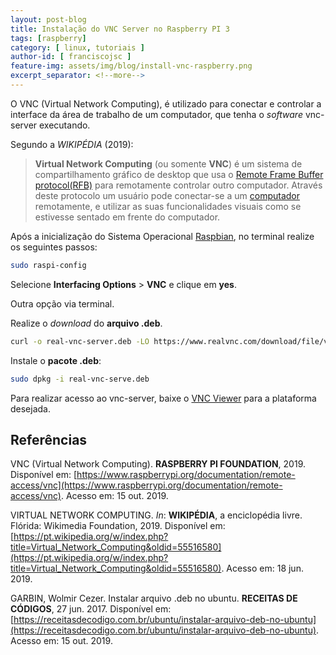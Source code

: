 ```yaml
---
layout: post-blog
title: Instalação do VNC Server no Raspberry PI 3
tags: [raspberry]
category: [ linux, tutoriais ]
author-id: [ franciscojsc ]
feature-img: assets/img/blog/install-vnc-raspberry.png
excerpt_separator: <!--more-->
---
```


O VNC (Virtual Network Computing), é utilizado para conectar e controlar a interface da área de trabalho de um computador, que tenha o *software* vnc-server executando.

Segundo a *WIKIPÉDIA* (2019):

> **Virtual Network Computing** (ou somente **VNC**) é um sistema de compartilhamento gráfico de desktop que usa o [Remote Frame Buffer protocol(RFB)](https://en.wikipedia.org/wiki/RFB_protocol "en:RFB protocol") para remotamente controlar outro computador. Através deste protocolo um usuário pode conectar-se a um [computador](https://pt.wikipedia.org/wiki/Computador "Computador") remotamente, e utilizar as suas funcionalidades visuais como se estivesse sentado em frente do computador.

Após a inicialização do Sistema Operacional [Raspbian](https://www.raspberrypi.org/downloads/raspbian/), no terminal realize os seguintes passos: 

```bash
sudo raspi-config
```

Selecione **Interfacing Options** > **VNC**  e clique em **yes**.

Outra opção via terminal.

Realize o *download* do **arquivo .deb**.
```bash
curl -o real-vnc-server.deb -LO https://www.realvnc.com/download/file/vnc.files/VNC-Server-6.6.0-Linux-ARM.deb
```

Instale o **pacote .deb**:
```bash
sudo dpkg -i real-vnc-serve.deb
```

Para realizar acesso ao vnc-server, baixe o [VNC Viewer](https://www.realvnc.com/pt/connect/download/viewer) para a plataforma desejada.

## Referências

VNC (Virtual Network Computing). **RASPBERRY PI FOUNDATION**, 2019. Disponível em: [https://www.raspberrypi.org/documentation/remote-access/vnc](https://www.raspberrypi.org/documentation/remote-access/vnc). Acesso em: 15 out. 2019.

VIRTUAL NETWORK COMPUTING. *In*: **WIKIPÉDIA**, a enciclopédia livre. Flórida: Wikimedia Foundation, 2019. Disponível em: [https://pt.wikipedia.org/w/index.php?title=Virtual_Network_Computing&oldid=55516580](https://pt.wikipedia.org/w/index.php?title=Virtual_Network_Computing&oldid=55516580). Acesso em: 18 jun. 2019.

GARBIN, Wolmir Cezer. Instalar arquivo .deb no ubuntu. **RECEITAS DE CÓDIGOS**, 27 jun. 2017. Disponível em: [https://receitasdecodigo.com.br/ubuntu/instalar-arquivo-deb-no-ubuntu](https://receitasdecodigo.com.br/ubuntu/instalar-arquivo-deb-no-ubuntu). Acesso em: 15 out. 2019.
